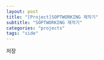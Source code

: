 ```yaml
---
layout: post
title: "[Project]SOPTWORKING 제작기"
subtitle: "SOPTWORKING 제작기"
categories: "projects"
tags: "side"
---
```


저장
